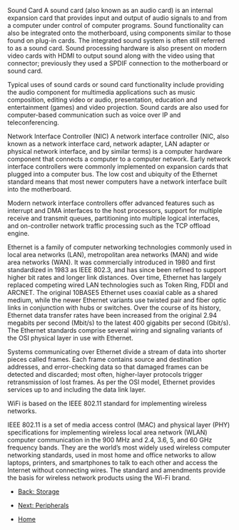 Sound Card
A sound card (also known as an audio card) is an internal expansion card that provides input and output of audio signals to and from a computer under control of computer programs.
Sound functionality can also be integrated onto the motherboard, using components similar to those found on plug-in cards. The integrated sound system is often still referred to as a sound card. Sound processing hardware is 
also present on modern video cards with HDMI to output sound along with the video using that connector; previously they used a SPDIF connection to the motherboard or sound card.

Typical uses of sound cards or sound card functionality include providing the audio component for multimedia applications such as music composition, editing video or audio, presentation, education and entertainment (games) and 
video projection. Sound cards are also used for computer-based communication such as voice over IP and teleconferencing.


Network Interface Controller (NIC)
A network interface controller (NIC, also known as a network interface card, network adapter, LAN adapter or physical network interface, and by similar terms) is a computer hardware component that connects a computer to a 
computer network.
Early network interface controllers were commonly implemented on expansion cards that plugged into a computer bus. The low cost and ubiquity of the Ethernet standard means that most newer computers have a network interface 
built into the motherboard.

Modern network interface controllers offer advanced features such as interrupt and DMA interfaces to the host processors, support for multiple receive and transmit queues, partitioning into multiple logical interfaces, and 
on-controller network traffic processing such as the TCP offload engine.

Ethernet is a family of computer networking technologies commonly used in local area networks (LAN), metropolitan area networks (MAN) and wide area networks (WAN). It was commercially introduced in 1980 and first standardized 
in 1983 as IEEE 802.3, and has since been refined to support higher bit rates and longer link distances. Over time, Ethernet has largely replaced competing wired LAN technologies such as Token Ring, FDDI and ARCNET.
The original 10BASE5 Ethernet uses coaxial cable as a shared medium, while the newer Ethernet variants use twisted pair and fiber optic links in conjunction with hubs or switches. Over the course of its history, Ethernet data 
transfer rates have been increased from the original 2.94 megabits per second (Mbit/s) to the latest 400 gigabits per second (Gbit/s). The Ethernet standards comprise several wiring and signaling variants of the OSI physical 
layer in use with Ethernet.

Systems communicating over Ethernet divide a stream of data into shorter pieces called frames. Each frame contains source and destination addresses, and error-checking data so that damaged frames can be detected and discarded; 
most often, higher-layer protocols trigger retransmission of lost frames. As per the OSI model, Ethernet provides services up to and including the data link layer.

WiFi is based on the IEEE 802.11 standard for implementing wireless networks.

IEEE 802.11 is a set of media access control (MAC) and physical layer (PHY) specifications for implementing wireless local area network (WLAN) computer communication in the 900 MHz and 2.4, 3.6, 5, and 60 GHz frequency bands. 
They are the world’s most widely used wireless computer networking standards, used in most home and office networks to allow laptops, printers, and smartphones to talk to each other and access the Internet without connecting 
wires.
The standard and amendments provide the basis for wireless network products using the Wi-Fi brand.

* [Back: Storage](Storage.md)

* [Next: Peripherals](Peripherals.md)


* [Home](README.md)

